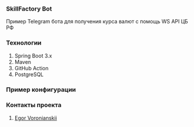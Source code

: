 ### SkillFactory Bot

Пример Telegram бота для получения курса валют с помощь WS API ЦБ РФ

### Технологии
1. Spring Boot 3.x
2. Maven
3. GitHub Action
4. PostgreSQL

### Пример конфигурации



### Контакты проекта
1. [Egor Voronianskii](mailto:vrnsky@protonmail.com)